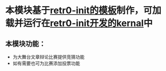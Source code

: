 # 本模块基于[retr0-init的模板](https://github.com/retr0-init/Discord-Bot-Framework-Module-Template)制作，可加载并运行在[retr0-init开发的kernal](https://github.com/retr0-init/Discord-Bot-Framework-Kernel)中

## 本模块功能：

- 为大舞台文章辩论比赛提供竞猜功能
- 如有需要也可为比赛添加投票功能